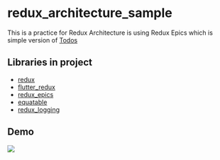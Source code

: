 # redux_architecture_sample

This is a practice for Redux Architecture is using Redux Epics which is simple version of [Todos](https://github.com/brianegan/flutter_architecture_samples/blob/master/redux)
 
## Libraries in project
- [redux](https://pub.dartlang.org/packages/redux)
- [flutter_redux](https://pub.dartlang.org/packages/flutter_redux)
- [redux_epics](https://pub.dartlang.org/packages/redux_epics)
- [equatable](https://pub.dartlang.org/packages/equatable)
- [redux_logging](https://pub.dartlang.org/packages/redux_logging)

## Demo
![](redux_demo.gif)

